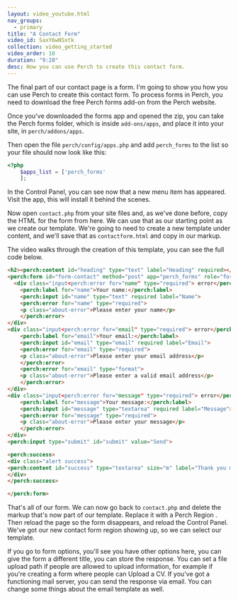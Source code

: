 ```yaml
---
layout: video_youtube.html
nav_groups:
  - primary
title: "A Contact Form"
video_id: SaxY6wNSxtk
collection: video_getting_started
video_order: 10
duration: "9:20"
desc: How you can use Perch to create this contact form.
---
```


The final part of our contact page is a form. I'm going to show you how you can use Perch to create this contact form. To process forms in Perch, you need to download the free Perch forms add-on from the Perch website.

Once you've downloaded the forms app and opened the zip, you can take the Perch forms folder, which is inside `add-ons/apps`, and place it into  your site, in `perch/addons/apps`.

Then open the file `perch/config/apps.php` and add `perch_forms` to the list so your file should now look like this:

```php
<?php
	$apps_list = ['perch_forms'
	];
```

In the Control Panel, you can see now that a new menu item has appeared. Visit the app, this will install it behind the scenes. 

Now open `contact.php` from your site files and, as we've done before, copy the HTML for the form from here. We can use that as our starting point as we create our template. We're going to need to create a new template under content, and we'll save that as `contactform.html` and copy in our markup.

The video walks through the creation of this template, you can see the full code below.

```html
<h2><perch:content id="heading" type="text" label="Heading" required></h2>
<perch:form id="form-contact" method="post" app="perch_forms" role="form">
  <div class="input<perch:error for="name" type="required"> error</perch:error>">
	<perch:label for="name">Your name:</perch:label>
	<perch:input id="name" type="text" required label="Name">
    <perch:error for="name" type="required"> 
    <p class="about-error">Please enter your name</p>
    </perch:error>
</div>
<div class="input<perch:error for="email" type="required"> error</perch:error><perch:error for="email" type="format"> error</perch:error>">
	<perch:label for="email">Your email:</perch:label>
	<perch:input id="email" type="email" required label="Email">
    <perch:error for="email" type="required"> 
    <p class="about-error">Please enter your email address</p>
    </perch:error>
    <perch:error for="email" type="format"> 
    <p class="about-error">Please enter a valid email address</p>
    </perch:error>
</div>
<div class="input<perch:error for="message" type="required"> error</perch:error>">
	<perch:label for="message">Your message:</perch:label>
	<perch:input id="message" type="textarea" required label="Message">
    <perch:error for="message" type="required"> 
    <p class="about-error">Please enter your message</p>
    </perch:error>
</div>
<perch:input type="submit" id="submit" value="Send">

<perch:success>
<div class="alert success">
<perch:content id="success" type="textarea" size="m" label="Thank you message" markdown editor="simplemde" required>
</div>
</perch:success>

</perch:form>
```

That's all of our form. We can now go back to `contact.php` and delete the markup that's now part of our template. Replace it with a Perch Region . Then reload the page so the form disappears, and reload the Control Panel. We've got our new contact form region showing up, so we can select our template. 

If you go to form options, you'll see you have other options here, you can give the form a different title, you can store the response. You can set a file upload path if people are allowed to upload information, for example if you're creating a form where people can Upload a CV. If you've got a functioning mail server, you can send the response via email. You can change some things about the email template as well. 

